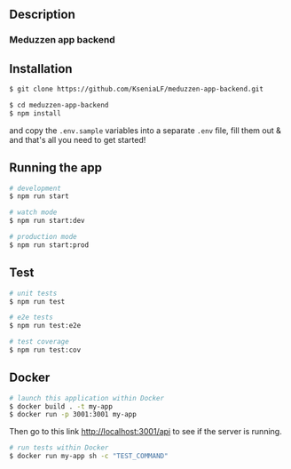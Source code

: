 ## Description

### Meduzzen app backend

## Installation

```bash
$ git clone https://github.com/KseniaLF/meduzzen-app-backend.git

$ cd meduzzen-app-backend
$ npm install
```

and copy the `.env.sample` variables into a separate `.env` file, fill them out & and that's all you need to get started!

## Running the app

```bash
# development
$ npm run start

# watch mode
$ npm run start:dev

# production mode
$ npm run start:prod
```

## Test

```bash
# unit tests
$ npm run test

# e2e tests
$ npm run test:e2e

# test coverage
$ npm run test:cov
```

## Docker

```bash
# launch this application within Docker
$ docker build . -t my-app
$ docker run -p 3001:3001 my-app
```

Then go to this link [http://localhost:3001/api](http://localhost:3001/api) to see if the server is running.

```bash
# run tests within Docker
$ docker run my-app sh -c "TEST_COMMAND"
```
